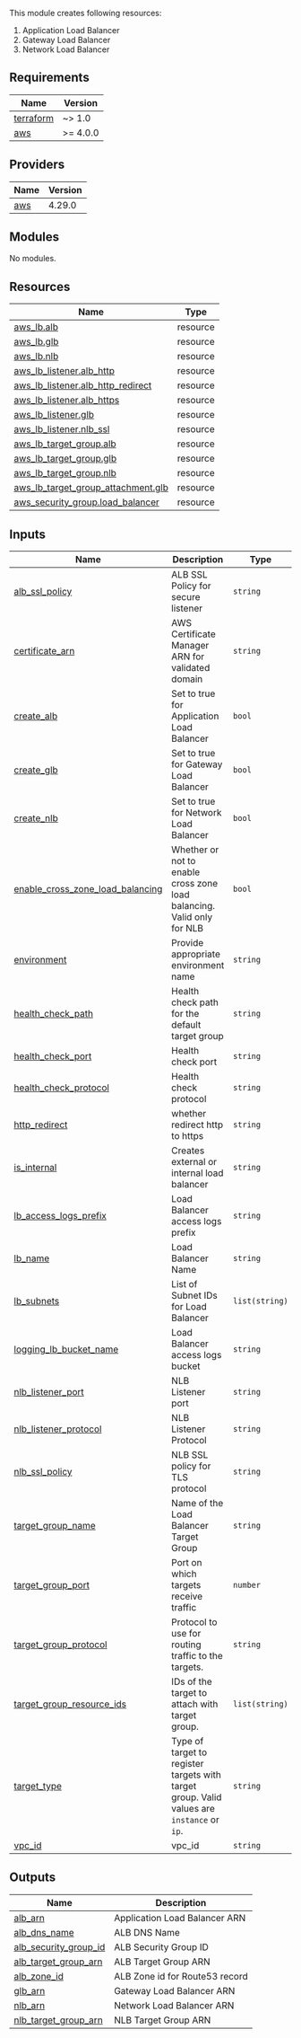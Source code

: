 This module creates following resources:
1. Application Load Balancer
2. Gateway Load Balancer
3. Network Load Balancer

## Requirements

| Name | Version |
|------|---------|
| <a name="requirement_terraform"></a> [terraform](#requirement\_terraform) | ~> 1.0 |
| <a name="requirement_aws"></a> [aws](#requirement\_aws) | >= 4.0.0 |

## Providers

| Name | Version |
|------|---------|
| <a name="provider_aws"></a> [aws](#provider\_aws) | 4.29.0 |

## Modules

No modules.

## Resources

| Name | Type |
|------|------|
| [aws_lb.alb](https://registry.terraform.io/providers/hashicorp/aws/latest/docs/resources/lb) | resource |
| [aws_lb.glb](https://registry.terraform.io/providers/hashicorp/aws/latest/docs/resources/lb) | resource |
| [aws_lb.nlb](https://registry.terraform.io/providers/hashicorp/aws/latest/docs/resources/lb) | resource |
| [aws_lb_listener.alb_http](https://registry.terraform.io/providers/hashicorp/aws/latest/docs/resources/lb_listener) | resource |
| [aws_lb_listener.alb_http_redirect](https://registry.terraform.io/providers/hashicorp/aws/latest/docs/resources/lb_listener) | resource |
| [aws_lb_listener.alb_https](https://registry.terraform.io/providers/hashicorp/aws/latest/docs/resources/lb_listener) | resource |
| [aws_lb_listener.glb](https://registry.terraform.io/providers/hashicorp/aws/latest/docs/resources/lb_listener) | resource |
| [aws_lb_listener.nlb_ssl](https://registry.terraform.io/providers/hashicorp/aws/latest/docs/resources/lb_listener) | resource |
| [aws_lb_target_group.alb](https://registry.terraform.io/providers/hashicorp/aws/latest/docs/resources/lb_target_group) | resource |
| [aws_lb_target_group.glb](https://registry.terraform.io/providers/hashicorp/aws/latest/docs/resources/lb_target_group) | resource |
| [aws_lb_target_group.nlb](https://registry.terraform.io/providers/hashicorp/aws/latest/docs/resources/lb_target_group) | resource |
| [aws_lb_target_group_attachment.glb](https://registry.terraform.io/providers/hashicorp/aws/latest/docs/resources/lb_target_group_attachment) | resource |
| [aws_security_group.load_balancer](https://registry.terraform.io/providers/hashicorp/aws/latest/docs/resources/security_group) | resource |

## Inputs

| Name | Description | Type | Default | Required |
|------|-------------|------|---------|:--------:|
| <a name="input_alb_ssl_policy"></a> [alb\_ssl\_policy](#input\_alb\_ssl\_policy) | ALB SSL Policy for secure listener | `string` | `"ELBSecurityPolicy-TLS-1-2-Ext-2018-06"` | no |
| <a name="input_certificate_arn"></a> [certificate\_arn](#input\_certificate\_arn) | AWS Certificate Manager ARN for validated domain | `string` | `""` | no |
| <a name="input_create_alb"></a> [create\_alb](#input\_create\_alb) | Set to true for Application Load Balancer | `bool` | `false` | no |
| <a name="input_create_glb"></a> [create\_glb](#input\_create\_glb) | Set to true for Gateway Load Balancer | `bool` | `false` | no |
| <a name="input_create_nlb"></a> [create\_nlb](#input\_create\_nlb) | Set to true for Network Load Balancer | `bool` | `false` | no |
| <a name="input_enable_cross_zone_load_balancing"></a> [enable\_cross\_zone\_load\_balancing](#input\_enable\_cross\_zone\_load\_balancing) | Whether or not to enable cross zone load balancing. Valid only for NLB | `bool` | `false` | no |
| <a name="input_environment"></a> [environment](#input\_environment) | Provide appropriate environment name | `string` | n/a | yes |
| <a name="input_health_check_path"></a> [health\_check\_path](#input\_health\_check\_path) | Health check path for the default target group | `string` | `"/"` | no |
| <a name="input_health_check_port"></a> [health\_check\_port](#input\_health\_check\_port) | Health check port | `string` | `"traffic-port"` | no |
| <a name="input_health_check_protocol"></a> [health\_check\_protocol](#input\_health\_check\_protocol) | Health check protocol | `string` | `"TCP"` | no |
| <a name="input_http_redirect"></a> [http\_redirect](#input\_http\_redirect) | whether redirect http to https | `string` | `"yes"` | no |
| <a name="input_is_internal"></a> [is\_internal](#input\_is\_internal) | Creates external or internal load balancer | `string` | `"no"` | no |
| <a name="input_lb_access_logs_prefix"></a> [lb\_access\_logs\_prefix](#input\_lb\_access\_logs\_prefix) | Load Balancer access logs prefix | `string` | `"ALB"` | no |
| <a name="input_lb_name"></a> [lb\_name](#input\_lb\_name) | Load Balancer Name | `string` | `""` | no |
| <a name="input_lb_subnets"></a> [lb\_subnets](#input\_lb\_subnets) | List of Subnet IDs for Load Balancer | `list(string)` | `[]` | no |
| <a name="input_logging_lb_bucket_name"></a> [logging\_lb\_bucket\_name](#input\_logging\_lb\_bucket\_name) | Load Balancer access logs bucket | `string` | `""` | no |
| <a name="input_nlb_listener_port"></a> [nlb\_listener\_port](#input\_nlb\_listener\_port) | NLB Listener port | `string` | `"443"` | no |
| <a name="input_nlb_listener_protocol"></a> [nlb\_listener\_protocol](#input\_nlb\_listener\_protocol) | NLB Listener Protocol | `string` | `"TLS"` | no |
| <a name="input_nlb_ssl_policy"></a> [nlb\_ssl\_policy](#input\_nlb\_ssl\_policy) | NLB SSL policy for TLS protocol | `string` | `"ELBSecurityPolicy-TLS-1-2-Ext-2018-06"` | no |
| <a name="input_target_group_name"></a> [target\_group\_name](#input\_target\_group\_name) | Name of the Load Balancer Target Group | `string` | `""` | no |
| <a name="input_target_group_port"></a> [target\_group\_port](#input\_target\_group\_port) | Port on which targets receive traffic | `number` | `null` | no |
| <a name="input_target_group_protocol"></a> [target\_group\_protocol](#input\_target\_group\_protocol) | Protocol to use for routing traffic to the targets. | `string` | `""` | no |
| <a name="input_target_group_resource_ids"></a> [target\_group\_resource\_ids](#input\_target\_group\_resource\_ids) | IDs of the target to attach with target group. | `list(string)` | `[]` | no |
| <a name="input_target_type"></a> [target\_type](#input\_target\_type) | Type of target to register targets with target group. Valid values are `instance` or `ip`. | `string` | `"ip"` | no |
| <a name="input_vpc_id"></a> [vpc\_id](#input\_vpc\_id) | vpc\_id | `string` | n/a | yes |

## Outputs

| Name | Description |
|------|-------------|
| <a name="output_alb_arn"></a> [alb\_arn](#output\_alb\_arn) | Application Load Balancer ARN |
| <a name="output_alb_dns_name"></a> [alb\_dns\_name](#output\_alb\_dns\_name) | ALB DNS Name |
| <a name="output_alb_security_group_id"></a> [alb\_security\_group\_id](#output\_alb\_security\_group\_id) | ALB Security Group ID |
| <a name="output_alb_target_group_arn"></a> [alb\_target\_group\_arn](#output\_alb\_target\_group\_arn) | ALB Target Group ARN |
| <a name="output_alb_zone_id"></a> [alb\_zone\_id](#output\_alb\_zone\_id) | ALB Zone id for Route53 record |
| <a name="output_glb_arn"></a> [glb\_arn](#output\_glb\_arn) | Gateway Load Balancer ARN |
| <a name="output_nlb_arn"></a> [nlb\_arn](#output\_nlb\_arn) | Network Load Balancer ARN |
| <a name="output_nlb_target_group_arn"></a> [nlb\_target\_group\_arn](#output\_nlb\_target\_group\_arn) | NLB Target Group ARN |
